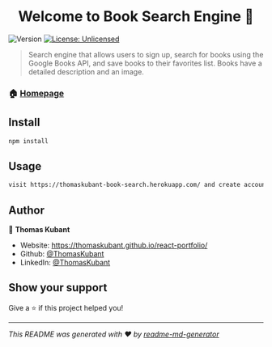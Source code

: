 <h1 align="center">Welcome to Book Search Engine 👋</h1>
<p>
  <img alt="Version" src="https://img.shields.io/badge/version-1.0.0-blue.svg?cacheSeconds=2592000" />
  <a href="#" target="_blank">
    <img alt="License: Unlicensed" src="https://img.shields.io/badge/License-Unlicensed-yellow.svg" />
  </a>
</p>

> Search engine that allows users to sign up, search for books using the Google Books API, and save books to their favorites list. Books have a detailed description and an image.

### 🏠 [Homepage](https://thomaskubant-book-search.herokuapp.com/)

## Install

```sh
npm install
```

## Usage

```sh
visit https://thomaskubant-book-search.herokuapp.com/ and create account.
```

## Author

👤 **Thomas Kubant**

* Website: https://thomaskubant.github.io/react-portfolio/
* Github: [@ThomasKubant](https://github.com/ThomasKubant)
* LinkedIn: [@ThomasKubant](https://linkedin.com/in/ThomasKubant)

## Show your support

Give a ⭐️ if this project helped you!

***
_This README was generated with ❤️ by [readme-md-generator](https://github.com/kefranabg/readme-md-generator)_